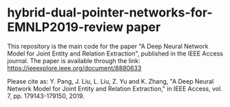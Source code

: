 # hybrid-dual-pointer-networks-for-EMNLP2019-review paper
This repository is the main code for the paper "A Deep Neural Network Model for Joint Entity and Relation Extraction", published in the IEEE Access journal.
The paper is available through the link: https://ieeexplore.ieee.org/document/8880633

Please cite as: Y. Pang, J. Liu, L. Liu, Z. Yu and K. Zhang, "A Deep Neural Network Model for Joint Entity and Relation Extraction," in IEEE Access, vol. 7, pp. 179143-179150, 2019.
